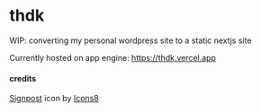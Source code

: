 # thdk

WIP: converting my personal wordpress site to a static nextjs site

Currently hosted on app engine: https://thdk.vercel.app

#### credits

<a target="_blank" href="https://icons8.com/icon/2856/signpost">Signpost</a> icon by <a target="_blank" href="https://icons8.com">Icons8</a>
